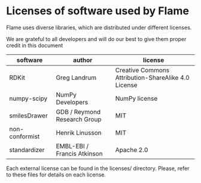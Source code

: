 # Licenses of software used by Flame

Flame uses diverse libraries, which are distributed under different licenses. 

We are grateful to all developers and will do our best to give them proper credit in this document

| software | author | license |
|---|---|---|
| RDKit | Greg Landrum | Creative Commons Attribution-ShareAlike 4.0 License | 
| numpy-scipy | NumPy Developers | NumPy license | 
| smilesDrawer | GDB / Reymond Research Group | MIT | 
| non-conformist | Henrik Linusson | MIT | 
| standardizer | EMBL-EBI / Francis Atkinson | Apache 2.0 | 

Each external license can be found in the licenses/ directory. Please, refer to these files for details on each license.
